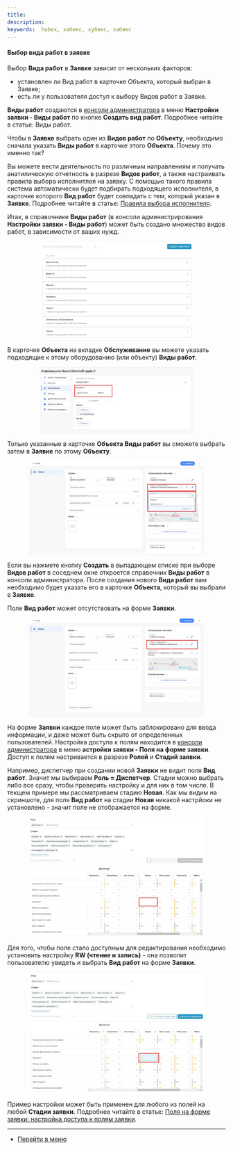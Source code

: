 ```yaml
---
title:
description:
keywords:  hubex, хабекс, хубекс, хабикс
---
```

#### Выбор вида работ в заявке

<html>
<meta charset="utf-8">

</html>

<body>

<p>Выбор <Strong>Вида работ</Strong> в <Strong>Заявке</Strong> зависит от нескольких факторов: </p>
<ul>
    <li>установлен ли Вид работ в карточке Объекта, который выбран в Заявке;</li>
    <li>есть ли у пользователя доступ к выбору Видов работ в Заявке.</li>
</ul>

<p><Strong>Виды работ</Strong> создаются в <a href="https://wiki.hubex.ru/docs/FAQ/RU/admin/HowToEnterTheAdmin.html">консоли
    администратора</a> в меню <Strong>Настройки заявки - Виды работ</Strong> по кнопке <Strong>Создать вид
    работ</Strong>. Подробнее читайте в статье: Виды работ.</p>


<p>Чтобы в <Strong>Заявке</Strong> выбрать один из <Strong>Видов работ</Strong> по <Strong>Объекту</Strong>, необходимо
    сначала указать <Strong>Виды работ</Strong> в карточке этого
    <Strong>Объекта</Strong>. Почему это именно так? </p>
<p>Вы можете вести деятельность по различным направлениям и получать анатилическую отчетность в разрезе <Strong>Видов работ</Strong>, а
    также настраивать правила выбора исполнитлея на заявку. С помощью такого правила система автоматически будет
    подбирать подходящего исполнителя, в карточке которого <Strong>Вид работ</Strong> будет совпадать с тем, который указан в <Strong>Заявке</Strong>. Подробнее читайте в статье: <a href="https://wiki.hubex.ru/docs/FAQ/RU/admin/RulesOfChoice.html">Правила выбора исполнителя</a>.</p>
<p>Итак, в справочнике <Strong>Виды работ</Strong> (в консоли администрирования <Strong>Настройки заявки - Виды работ</Strong>) может быть создано
    множество видов работ, в зависимости от ваших нужд.</p>
<div>
    <img style="margin: 0 auto; display: block; max-width: 70%;"
         src="/attachments/images/FAQ/USER/ChoiceWorkType/WorkType.jpg"/>
</div>

<p>В карточке <Strong>Объекта</Strong> на вкладке <Strong>Обслуживание</Strong> вы можете указать подходящие к этому оборудованию (или объекту) <Strong>Виды
    работ</Strong>. </p>
<div>
    <img style="margin: 0 auto; display: block; max-width: 70%;"
         src="/attachments/images/FAQ/USER/ChoiceWorkType/Object.jpg"/>
</div>

<p>Только указанные в карточке <Strong>Объекта</Strong> <Strong>Виды работ</Strong> вы сможете выбрать затем в <Strong>Заявке</Strong> по этому <Strong>Объекту</Strong>.</p>
<div>
    <img style="margin: 0 auto; display: block; max-width: 80%;"
         src="/attachments/images/FAQ/USER/ChoiceWorkType/ChoiceWT.jpg"/>
</div>
<p>Если вы нажмете кнопку <Strong>Создать</Strong> в выпадающем списке при выборе <Strong>Видов работ</Strong> в соседнем окне откроется справочник <Strong>Виды
    работ</Strong> в консоли администратора. После создания нового <Strong>Вида работ</Strong> вам необходимо будет указать его в карточке
    <Strong>Объекта</Strong>, который вы выбрали в <Strong>Заявке</Strong>.</p>

<p>Поле <Strong>Вид работ</Strong> может отсутствовать на форме <Strong>Заявки</Strong>.</p>
<div>
    <img style="margin: 0 auto; display: block; max-width: 80%;"
         src="/attachments/images/FAQ/USER/ChoiceWorkType/NoWT.jpg"/>
</div>
<p>На форме <Strong>Заявки</Strong> каждое поле может быть заблокировано для ввода информации, и даже может быть скрыто от определенных
    пользователей. Настройка доступа к полям находится в <a
            href="https://wiki.hubex.ru/docs/FAQ/RU/admin/HowToEnterTheAdmin.html">консоли
        администратора</a> в меню <Strong>астройки заявки - Поля на форме заявки</Strong>. Доступ к полям настривается в разрезе <Strong>Ролей</Strong> и
    <Strong>Стадий заявки</Strong>.</p>
<p>Например, диспетчер при создании новой <Strong>Заявки</Strong> не видит поля <Strong>Вид работ</Strong>. Значит мы выбираем <Strong>Роль = Диспетчер</Strong>. Стадии
    можно выбрать либо все сразу, чтобы проверить настройку и для них в том числе. В текщем примере мы рассматриваем стадию <Strong>Новая</Strong>. Как мы видим на скриншоте, для поля <Strong>Вид работ</Strong> на стадии <Strong>Новая</Strong> никакой настрйоки не установлено -
    значит поле не отображается на форме. </p>
<div>
    <img style="margin: 0 auto; display: block; max-width: 80%;"
         src="/attachments/images/FAQ/USER/ChoiceWorkType/Field.jpg"/>
</div>
<p>Для того, чтобы поле стало доступным для редактирования необходимо установить настройку <Strong>RW (чтение и запись)</Strong> - она
    позволит пользователю увидеть и выбрать <Strong>Вид работ</Strong> на форме <Strong>Заявки</Strong>.</p>

<div>
    <img style="margin: 0 auto; display: block; max-width: 80%;"
         src="/attachments/images/FAQ/USER/ChoiceWorkType/Field2.jpg"/>
</div>

<p>Пример настройки может быть применен для любого из полей на любой <Strong>Стадии заявки</Strong>. Подробнее читайте в статье: <a
            href="https://wiki.hubex.ru/docs/FAQ/RU/admin/ElementsOfInterface.html">Поля на форме заявки: настройка доступа к полям заявки</a>.</p>
</body>


____
- [Перейти в меню](http://wiki.hubex.ru)
